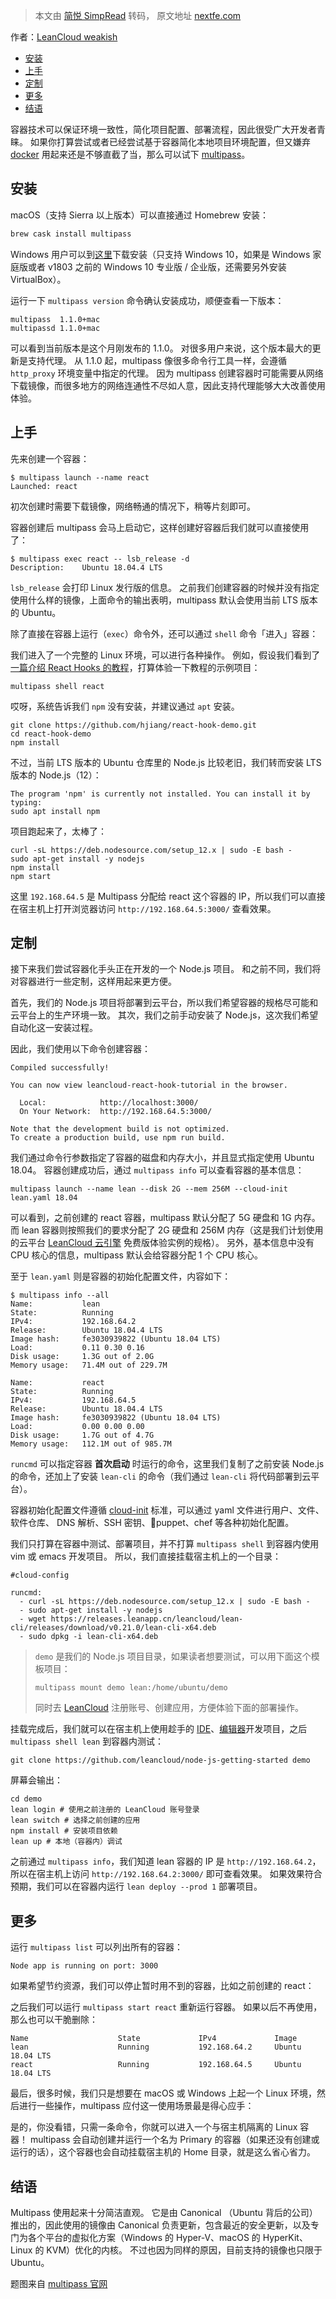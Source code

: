 > 本文由 [简悦 SimpRead](http://ksria.com/simpread/) 转码， 原文地址 [nextfe.com](https://nextfe.com/multipass/)

作者：[LeanCloud weakish](https://leancloud.cn/)

- [安装](#安装)
- [上手](#上手)
- [定制](#定制)
- [更多](#更多)
- [结语](#结语)


容器技术可以保证环境一致性，简化项目配置、部署流程，因此很受广大开发者青睐。 如果你打算尝试或者已经尝试基于容器简化本地项目环境配置，但又嫌弃 [docker](https://nextfe.com/docker-for-frontend-developers/) 用起来还是不够直截了当，那么可以试下 [multipass](https://multipass.run/)。

安装
--

macOS（支持 Sierra 以上版本）可以直接通过 Homebrew 安装：

```bash
brew cask install multipass
```

Windows 用户可以到[这里](https://github.com/canonical/multipass/releases/download/v1.1.0/multipass-1.1.0%2Bwin-win64.exe)下载安装（只支持 Windows 10，如果是 Windows 家庭版或者 v1803 之前的 Windows 10 专业版 / 企业版，还需要另外安装 VirtualBox）。

运行一下 `multipass version` 命令确认安装成功，顺便查看一下版本：

```
multipass  1.1.0+mac
multipassd 1.1.0+mac
```

可以看到当前版本是这个月刚发布的 1.1.0。 对很多用户来说，这个版本最大的更新是支持代理。 从 1.1.0 起，multipass 像很多命令行工具一样，会遵循 `http_proxy` 环境变量中指定的代理。 因为 multipass 创建容器时可能需要从网络下载镜像，而很多地方的网络连通性不尽如人意，因此支持代理能够大大改善使用体验。

上手
--

先来创建一个容器：

```
$ multipass launch --name react
Launched: react
```

初次创建时需要下载镜像，网络畅通的情况下，稍等片刻即可。

容器创建后 multipass 会马上启动它，这样创建好容器后我们就可以直接使用了：

```
$ multipass exec react -- lsb_release -d
Description:	Ubuntu 18.04.4 LTS
```

`lsb_release` 会打印 Linux 发行版的信息。 之前我们创建容器的时候并没有指定使用什么样的镜像，上面命令的输出表明，multipass 默认会使用当前 LTS 版本的 Ubuntu。

除了直接在容器上运行（`exec`）命令外，还可以通过 `shell` 命令「进入」容器：

我们进入了一个完整的 Linux 环境，可以进行各种操作。 例如，假设我们看到了[一篇介绍 React Hooks 的教程](https://nextfe.com/react-hooks/)，打算体验一下教程的示例项目：

```
multipass shell react
```

哎呀，系统告诉我们 `npm` 没有安装，并建议通过 `apt` 安装。

```
git clone https://github.com/hjiang/react-hook-demo.git
cd react-hook-demo
npm install
```

不过，当前 LTS 版本的 Ubuntu 仓库里的 Node.js 比较老旧，我们转而安装 LTS 版本的 Node.js（12）：

```
The program 'npm' is currently not installed. You can install it by typing:
sudo apt install npm
```

项目跑起来了，太棒了：

```
curl -sL https://deb.nodesource.com/setup_12.x | sudo -E bash -
sudo apt-get install -y nodejs
npm install
npm start
```

这里 `192.168.64.5` 是 Multipass 分配给 react 这个容器的 IP，所以我们可以直接在宿主机上打开浏览器访问 `http://192.168.64.5:3000/` 查看效果。

定制
--

接下来我们尝试容器化手头正在开发的一个 Node.js 项目。 和之前不同，我们将对容器进行一些定制，这样用起来更方便。

首先，我们的 Node.js 项目将部署到云平台，所以我们希望容器的规格尽可能和云平台上的生产环境一致。 其次，我们之前手动安装了 Node.js，这次我们希望自动化这一安装过程。

因此，我们使用以下命令创建容器：

```
Compiled successfully!

You can now view leancloud-react-hook-tutorial in the browser.

  Local:            http://localhost:3000/
  On Your Network:  http://192.168.64.5:3000/

Note that the development build is not optimized.
To create a production build, use npm run build.
```

我们通过命令行参数指定了容器的磁盘和内存大小，并且显式指定使用 Ubuntu 18.04。 容器创建成功后，通过 `multipass info` 可以查看容器的基本信息：

```
multipass launch --name lean --disk 2G --mem 256M --cloud-init lean.yaml 18.04
```

可以看到，之前创建的 react 容器，multipass 默认分配了 5G 硬盘和 1G 内存。 而 lean 容器则按照我们的要求分配了 2G 硬盘和 256M 内存（这是我们计划使用的云平台 [LeanCloud 云引擎](https://www.leancloud.cn/engine/) 免费版体验实例的规格）。 另外，基本信息中没有 CPU 核心的信息，multipass 默认会给容器分配 1 个 CPU 核心。

至于 `lean.yaml` 则是容器的初始化配置文件，内容如下：

```
$ multipass info --all
Name:           lean
State:          Running
IPv4:           192.168.64.2
Release:        Ubuntu 18.04.4 LTS
Image hash:     fe3030939822 (Ubuntu 18.04 LTS)
Load:           0.11 0.30 0.16
Disk usage:     1.3G out of 2.0G
Memory usage:   71.4M out of 229.7M

Name:           react
State:          Running
IPv4:           192.168.64.5
Release:        Ubuntu 18.04.4 LTS
Image hash:     fe3030939822 (Ubuntu 18.04 LTS)
Load:           0.00 0.00 0.00
Disk usage:     1.7G out of 4.7G
Memory usage:   112.1M out of 985.7M
```

`runcmd` 可以指定容器 **首次启动** 时运行的命令，这里我们复制了之前安装 Node.js 的命令，还加上了安装 `lean-cli` 的命令（我们通过 `lean-cli` 将代码部署到云平台）。

容器初始化配置文件遵循 [cloud-init](https://cloudinit.readthedocs.io/en/latest/topics/examples.html) 标准，可以通过 yaml 文件进行用户、文件、软件仓库、 DNS 解析、SSH 密钥、puppet、chef 等各种初始化配置。

我们只打算在容器中测试、部署项目，并不打算 `multipass shell` 到容器内使用 vim 或 emacs 开发项目。 所以，我们直接挂载宿主机上的一个目录：

```
#cloud-config

runcmd:
  - curl -sL https://deb.nodesource.com/setup_12.x | sudo -E bash -
  - sudo apt-get install -y nodejs
  - wget https://releases.leanapp.cn/leancloud/lean-cli/releases/download/v0.21.0/lean-cli-x64.deb
  - sudo dpkg -i lean-cli-x64.deb
```

> `demo` 是我们的 Node.js 项目目录，如果读者想要测试，可以用下面这个模板项目：
>
> ```
> multipass mount demo lean:/home/ubuntu/demo
> ```
>
> 同时去 [LeanCloud](https://leancloud.app/) 注册账号、创建应用，方便体验下面的部署操作。

挂载完成后，我们就可以在宿主机上使用趁手的 [IDE](https://nextfe.com/jetbrains-ide-shortcuts/)、[编辑器](https://nextfe.com/vscode-extensions/)开发项目，之后 `multipass shell lean` 到容器内测试：

```
git clone https://github.com/leancloud/node-js-getting-started demo
```

屏幕会输出：

```
cd demo
lean login # 使用之前注册的 LeanCloud 账号登录
lean switch # 选择之前创建的应用
npm install # 安装项目依赖
lean up # 本地（容器内）调试
```

之前通过 `multipass info`，我们知道 lean 容器的 IP 是 `http://192.168.64.2`，所以在宿主机上访问 `http://192.168.64.2:3000/` 即可查看效果。 如果效果符合预期，我们可以在容器内运行 `lean deploy --prod 1` 部署项目。

更多
--

运行 `multipass list` 可以列出所有的容器：

```
Node app is running on port: 3000
```

如果希望节约资源，我们可以停止暂时用不到的容器，比如之前创建的 react：

之后我们可以运行 `multipass start react` 重新运行容器。 如果以后不再使用，那么也可以干脆删除：

```
Name                    State             IPv4             Image
lean                    Running           192.168.64.2     Ubuntu 18.04 LTS
react                   Running           192.168.64.5     Ubuntu 18.04 LTS
```

最后，很多时候，我们只是想要在 macOS 或 Windows 上起一个 Linux 环境，然后进行一些操作，multipass 应付这一使用场景最是得心应手：

是的，你没看错，只需一条命令，你就可以进入一个与宿主机隔离的 Linux 容器！ multipass 会自动创建并运行一个名为 Primary 的容器（如果还没有创建或运行的话），这个容器也会自动挂载宿主机的 Home 目录，就是这么省心省力。

结语
--

Multipass 使用起来十分简洁直观。 它是由 Canonical （Ubuntu 背后的公司）推出的，因此使用的镜像由 Canonical 负责更新，包含最近的安全更新，以及专门为各个平台的虚拟化方案（Windows 的 Hyper-V、macOS 的 HyperKit、Linux 的 KVM）优化的内核。 不过也因为同样的原因，目前支持的镜像也只限于 Ubuntu。

题图来自 [multipass 官网](https://multipass.run/)
